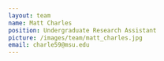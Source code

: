 ```yaml
---
layout: team
name: Matt Charles
position: Undergraduate Research Assistant
picture: /images/team/matt_charles.jpg
email: charle59@msu.edu
---
```

